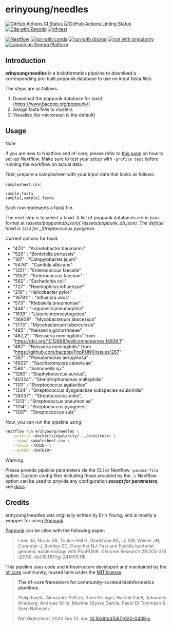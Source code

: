 # erinyoung/needles

[![GitHub Actions CI Status](https://github.com/erinyoung/needles/actions/workflows/ci.yml/badge.svg)](https://github.com/erinyoung/needles/actions/workflows/ci.yml)
[![GitHub Actions Linting Status](https://github.com/erinyoung/needles/actions/workflows/linting.yml/badge.svg)](https://github.com/erinyoung/needles/actions/workflows/linting.yml)[![Cite with Zenodo](http://img.shields.io/badge/DOI-10.5281/zenodo.XXXXXXX-1073c8?labelColor=000000)](https://doi.org/10.5281/zenodo.XXXXXXX)
[![nf-test](https://img.shields.io/badge/unit_tests-nf--test-337ab7.svg)](https://www.nf-test.com)

[![Nextflow](https://img.shields.io/badge/nextflow%20DSL2-%E2%89%A524.04.2-23aa62.svg)](https://www.nextflow.io/)
[![run with conda](http://img.shields.io/badge/run%20with-conda-3EB049?labelColor=000000&logo=anaconda)](https://docs.conda.io/en/latest/)
[![run with docker](https://img.shields.io/badge/run%20with-docker-0db7ed?labelColor=000000&logo=docker)](https://www.docker.com/)
[![run with singularity](https://img.shields.io/badge/run%20with-singularity-1d355c.svg?labelColor=000000)](https://sylabs.io/docs/)
[![Launch on Seqera Platform](https://img.shields.io/badge/Launch%20%F0%9F%9A%80-Seqera%20Platform-%234256e7)](https://cloud.seqera.io/launch?pipeline=https://github.com/erinyoung/needles)

## Introduction

**erinyoung/needles** is a bioinformatics pipeline to download a corresponding pre-built poppunk database to use on input fasta files.

The steps are as follows:

1. Download the poppunk database for taxid (https://www.bacpop.org/poppunk/)
2. Assign fasta files to clusters
3. Visualize (for microreact is the default)

## Usage

> [!NOTE]
> If you are new to Nextflow and nf-core, please refer to [this page](https://nf-co.re/docs/usage/installation) on how to set-up Nextflow. Make sure to [test your setup](https://nf-co.re/docs/usage/introduction#how-to-run-a-pipeline) with `-profile test` before running the workflow on actual data.

First, prepare a samplesheet with your input data that looks as follows:

`samplesheet.csv`:

```csv
sample,fasta
sample1,sample1.fasta
```

Each row represents a fasta file.

The next step is to select a taxid. A list of poppunk databases are in json format at (assets/poppunk*db.json)(./assets/poppunk_db.json). The default taxid is `1314` for \_Streptococcus pyogenes*.

Current options for taxid:

- "470" : "Acinetobacter baumannii"
- "520" : "Bordetella pertussis"
- "197" : "Campylobacter jejuni"
- "5476" : "Candida albicans"
- "1351" : "Enterococcus faecalis"
- "1352" : "Enterococcus faecium"
- "562" : "Escherichia coli"
- "727" : "Haemophilus influenzae"
- "210" : "Helicobacter pylori"
- "197911" : "Influenza virus"
- "573" : "Klebsiella pneumoniae"
- "446" : "Legionella pneumophila"
- "1639" : "Listeria monocytogenes"
- "36809" : "Mycobacterium abscessus"
- "1773" : "Mycobacterium tuberculosis"
- "485" : "Neisseria gonorrhoeae"
- "487_2" : "Neisseria meningitidis" from "https://doi.org/10.12688/wellcomeopenres.14826.1"
- "487" : "Neisseria meningitidis" from "https://github.com/bacpop/PopPUNK/issues/267"
- "287" : "Pseudomonas aeruginosa"
- "4932" : "Saccharomyces cerevisiae"
- "590" : "Salmonella sp."
- "1280" : "Staphylococcus aureus",
- "40324" : "Stenotrophomonas maltophilia"
- "1311" : "Streptococcus agalactiae"
- "1334" : "Streptococcus dysgalactiae subspecies equisimilis"
- "28037" : "Streptococcus mitis",
- "1313" : "Streptococcus pneumoniae"
- "1314" : "Streptococcus pyogenes"
- "1307" : "Streptococcus suis"

Now, you can run the pipeline using:

```bash
nextflow run erinyoung/needles \
   -profile <docker/singularity/.../institute> \
   --input samplesheet.csv \
   --taxid <TAXID> \
   --outdir <OUTDIR>
```

> [!WARNING]
> Please provide pipeline parameters via the CLI or Nextflow `-params-file` option. Custom config files including those provided by the `-c` Nextflow option can be used to provide any configuration _**except for parameters**_; see [docs](https://nf-co.re/docs/usage/getting_started/configuration#custom-configuration-files).

## Credits

erinyoung/needles was originally written by Erin Young, and is mostly a wrapper for using [Poppunk](https://github.com/bacpop/PopPUNK).

[Poppunk](https://github.com/bacpop/PopPUNK) can be cited with the following paper:

> Lees JA, Harris SR, Tonkin-Hill G, Gladstone RA, Lo SW, Weiser JN, Corander J, Bentley SD, Croucher NJ. Fast and flexible bacterial genomic epidemiology with PopPUNK. Genome Research 29:304-316 (2019). doi:10.1101/gr.241455.118

This pipeline uses code and infrastructure developed and maintained by the [nf-core](https://nf-co.re) community, reused here under the [MIT license](https://github.com/nf-core/tools/blob/main/LICENSE).

> **The nf-core framework for community-curated bioinformatics pipelines.**
>
> Philip Ewels, Alexander Peltzer, Sven Fillinger, Harshil Patel, Johannes Alneberg, Andreas Wilm, Maxime Ulysse Garcia, Paolo Di Tommaso & Sven Nahnsen.
>
> _Nat Biotechnol._ 2020 Feb 13. doi: [10.1038/s41587-020-0439-x](https://dx.doi.org/10.1038/s41587-020-0439-x).

